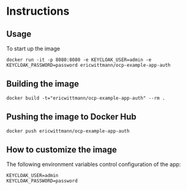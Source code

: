Instructions
===================

## Usage

To start up the image

    docker run -it -p 8080:8080 -e KEYCLOAK_USER=admin -e KEYCLOAK_PASSWORD=password ericwittmann/ocp-example-app-auth


## Building the image

    docker build -t="ericwittmann/ocp-example-app-auth" --rm .

## Pushing the image to Docker Hub

    docker push ericwittmann/ocp-example-app-auth

## How to customize the image

The following environment variables control configuration of the app:

	KEYCLOAK_USER=admin
	KEYCLOAK_PASSWORD=password

